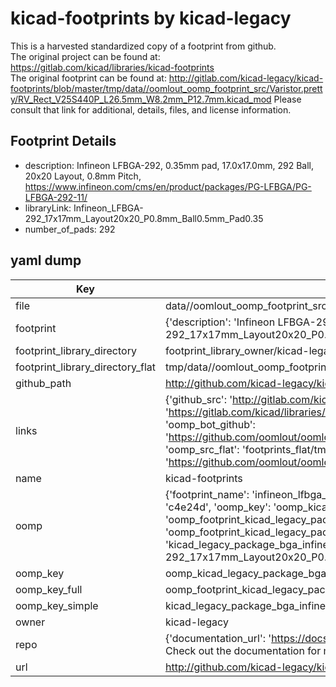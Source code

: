 # kicad-footprints by kicad-legacy  
This is a harvested standardized copy of a footprint from github.  
The original project can be found at:  
https://gitlab.com/kicad/libraries/kicad-footprints  
The original footprint can be found at:
http://gitlab.com/kicad-legacy/kicad-footprints/blob/master/tmp/data//oomlout_oomp_footprint_src/Varistor.pretty/RV_Rect_V25S440P_L26.5mm_W8.2mm_P12.7mm.kicad_mod
Please consult that link for additional, details, files, and license information.  
## Footprint Details
* description: Infineon LFBGA-292, 0.35mm pad, 17.0x17.0mm, 292 Ball, 20x20 Layout, 0.8mm Pitch, https://www.infineon.com/cms/en/product/packages/PG-LFBGA/PG-LFBGA-292-11/  
* libraryLink: Infineon_LFBGA-292_17x17mm_Layout20x20_P0.8mm_Ball0.5mm_Pad0.35  
* number_of_pads: 292  
## yaml dump  
| Key | Value |  
| --- | --- |  
| file | data//oomlout_oomp_footprint_src/kicad-footprints/Package_BGA.pretty/Infineon_LFBGA-292_17x17mm_Layout20x20_P0.8mm_Ball0.5mm_Pad0.35.kicad_mod |  
| footprint | {'description': 'Infineon LFBGA-292, 0.35mm pad, 17.0x17.0mm, 292 Ball, 20x20 Layout, 0.8mm Pitch, https://www.infineon.com/cms/en/product/packages/PG-LFBGA/PG-LFBGA-292-11/', 'libraryLink': 'Infineon_LFBGA-292_17x17mm_Layout20x20_P0.8mm_Ball0.5mm_Pad0.35', 'number_of_pads': 292} |  
| footprint_library_directory | footprint_library_owner/kicad-legacy_kicad-footprints |  
| footprint_library_directory_flat | tmp/data//oomlout_oomp_footprint_src/footprints_flat/kicad_legacy_package_bga_infineon_lfbga_292_17x17mm_layout20x20_p0_8mm_ball0_5mm_pad0_35/working |  
| github_path | http://github.com/kicad-legacy/kicad-footprints/blob/master/tmp/data//oomlout_oomp_footprint_src/Package_BGA.pretty/Infineon_LFBGA-292_17x17mm_Layout20x20_P0.8mm_Ball0.5mm_Pad0.35.kicad_mod |  
| links | {'github_src': 'http://gitlab.com/kicad-legacy/kicad-footprints/blob/master/tmp/data//oomlout_oomp_footprint_src/Varistor.pretty/RV_Rect_V25S440P_L26.5mm_W8.2mm_P12.7mm.kicad_mod', 'github_src_repo': 'https://gitlab.com/kicad/libraries/kicad-footprints', 'oomp_bot': 'tmp/data//oomlout_oomp_footprint_src/footprints/kicad_legacy_package_bga_infineon_lfbga_292_17x17mm_layout20x20_p0_8mm_ball0_5mm_pad0_35/working', 'oomp_bot_github': 'https://github.com/oomlout/oomlout_oomp_footprint_bot/tree/main/tmp/data//oomlout_oomp_footprint_src/footprints/kicad_legacy_package_bga_infineon_lfbga_292_17x17mm_layout20x20_p0_8mm_ball0_5mm_pad0_35/working', 'oomp_src_flat': 'footprints_flat/tmp/data//oomlout_oomp_footprint_src/footprints_flat/kicad_legacy_package_bga_infineon_lfbga_292_17x17mm_layout20x20_p0_8mm_ball0_5mm_pad0_35/working', 'oomp_src_flat_github': 'https://github.com/oomlout/oomlout_oomp_footprint_src/tree/main/tmp/data//oomlout_oomp_footprint_src/footprints_flat/kicad_legacy_package_bga_infineon_lfbga_292_17x17mm_layout20x20_p0_8mm_ball0_5mm_pad0_35/working'} |  
| name | kicad-footprints |  
| oomp | {'footprint_name': 'infineon_lfbga_292_17x17mm_layout20x20_p0_8mm_ball0_5mm_pad0_35', 'library_name': 'package_bga', 'md5': 'c4e24d1069045d8bb7ba5b67f8f6bf70', 'md5_10': 'c4e24d1069', 'md5_5': 'c4e24', 'md5_6': 'c4e24d', 'oomp_key': 'oomp_kicad_legacy_package_bga_infineon_lfbga_292_17x17mm_layout20x20_p0_8mm_ball0_5mm_pad0_35', 'oomp_key_extra': 'oomp_footprint_kicad_legacy_package_bga_infineon_lfbga_292_17x17mm_layout20x20_p0_8mm_ball0_5mm_pad0_35', 'oomp_key_full': 'oomp_footprint_kicad_legacy_package_bga_infineon_lfbga_292_17x17mm_layout20x20_p0_8mm_ball0_5mm_pad0_35_c4e24d', 'oomp_key_simple': 'kicad_legacy_package_bga_infineon_lfbga_292_17x17mm_layout20x20_p0_8mm_ball0_5mm_pad0_35', 'original_filename': 'data//oomlout_oomp_footprint_src/kicad-footprints/Package_BGA.pretty/Infineon_LFBGA-292_17x17mm_Layout20x20_P0.8mm_Ball0.5mm_Pad0.35.kicad_mod', 'owner_name': 'kicad_legacy'} |  
| oomp_key | oomp_kicad_legacy_package_bga_infineon_lfbga_292_17x17mm_layout20x20_p0_8mm_ball0_5mm_pad0_35 |  
| oomp_key_full | oomp_footprint_kicad_legacy_package_bga_infineon_lfbga_292_17x17mm_layout20x20_p0_8mm_ball0_5mm_pad0_35 |  
| oomp_key_simple | kicad_legacy_package_bga_infineon_lfbga_292_17x17mm_layout20x20_p0_8mm_ball0_5mm_pad0_35 |  
| owner | kicad-legacy |  
| repo | {'documentation_url': 'https://docs.github.com/rest/overview/resources-in-the-rest-api#rate-limiting', 'message': "API rate limit exceeded for 84.66.142.224. (But here's the good news: Authenticated requests get a higher rate limit. Check out the documentation for more details.)"} |  
| url | http://github.com/kicad-legacy/kicad-footprints |  

